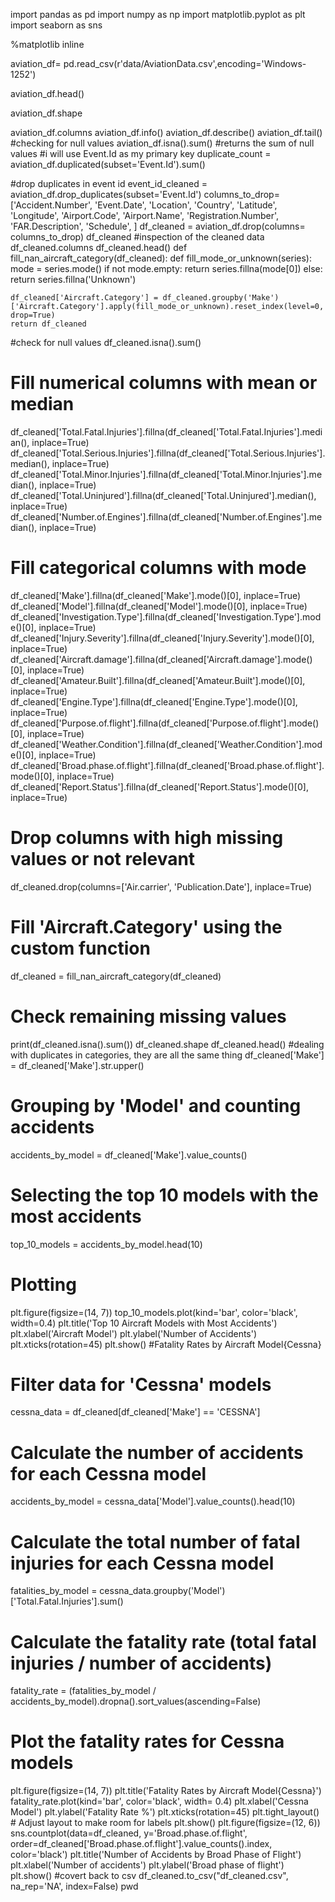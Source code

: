 
import pandas as pd
import numpy as np
import matplotlib.pyplot as plt
import seaborn as sns

%matplotlib inline

aviation_df= pd.read_csv(r'data/AviationData.csv',encoding='Windows-1252')

aviation_df.head()

aviation_df.shape

aviation_df.columns
aviation_df.info()
aviation_df.describe()
aviation_df.tail()
#checking for null values 
aviation_df.isna().sum() #returns the sum of null values
#i will use Event.Id as my primary key
duplicate_count = aviation_df.duplicated(subset='Event.Id').sum()

#drop duplicates in event id 
event_id_cleaned = aviation_df.drop_duplicates(subset='Event.Id')
columns_to_drop=['Accident.Number', 'Event.Date', 'Location', 'Country',
'Latitude', 'Longitude', 'Airport.Code', 'Airport.Name', 'Registration.Number', 'FAR.Description',
'Schedule', ]
df_cleaned = aviation_df.drop(columns= columns_to_drop)
df_cleaned
#inspection of the cleaned data 
df_cleaned.columns
df_cleaned.head()
def fill_nan_aircraft_category(df_cleaned):
    def fill_mode_or_unknown(series):
        mode = series.mode()
        if not mode.empty:
            return series.fillna(mode[0])
        else:
            return series.fillna('Unknown')

    df_cleaned['Aircraft.Category'] = df_cleaned.groupby('Make')['Aircraft.Category'].apply(fill_mode_or_unknown).reset_index(level=0, drop=True)
    return df_cleaned
#check for null values
df_cleaned.isna().sum()

# Fill numerical columns with mean or median
df_cleaned['Total.Fatal.Injuries'].fillna(df_cleaned['Total.Fatal.Injuries'].median(), inplace=True)
df_cleaned['Total.Serious.Injuries'].fillna(df_cleaned['Total.Serious.Injuries'].median(), inplace=True)
df_cleaned['Total.Minor.Injuries'].fillna(df_cleaned['Total.Minor.Injuries'].median(), inplace=True)
df_cleaned['Total.Uninjured'].fillna(df_cleaned['Total.Uninjured'].median(), inplace=True)
df_cleaned['Number.of.Engines'].fillna(df_cleaned['Number.of.Engines'].median(), inplace=True)


# Fill categorical columns with mode
df_cleaned['Make'].fillna(df_cleaned['Make'].mode()[0], inplace=True)
df_cleaned['Model'].fillna(df_cleaned['Model'].mode()[0], inplace=True)
df_cleaned['Investigation.Type'].fillna(df_cleaned['Investigation.Type'].mode()[0], inplace=True)
df_cleaned['Injury.Severity'].fillna(df_cleaned['Injury.Severity'].mode()[0], inplace=True)
df_cleaned['Aircraft.damage'].fillna(df_cleaned['Aircraft.damage'].mode()[0], inplace=True)
df_cleaned['Amateur.Built'].fillna(df_cleaned['Amateur.Built'].mode()[0], inplace=True)
df_cleaned['Engine.Type'].fillna(df_cleaned['Engine.Type'].mode()[0], inplace=True)
df_cleaned['Purpose.of.flight'].fillna(df_cleaned['Purpose.of.flight'].mode()[0], inplace=True)
df_cleaned['Weather.Condition'].fillna(df_cleaned['Weather.Condition'].mode()[0], inplace=True)
df_cleaned['Broad.phase.of.flight'].fillna(df_cleaned['Broad.phase.of.flight'].mode()[0], inplace=True)
df_cleaned['Report.Status'].fillna(df_cleaned['Report.Status'].mode()[0], inplace=True)

# Drop columns with high missing values or not relevant
df_cleaned.drop(columns=['Air.carrier', 'Publication.Date'], inplace=True)

# Fill 'Aircraft.Category' using the custom function
df_cleaned = fill_nan_aircraft_category(df_cleaned)

# Check remaining missing values
print(df_cleaned.isna().sum())
df_cleaned.shape
df_cleaned.head()
#dealing with duplicates in categories, they are all the same thing
df_cleaned['Make'] = df_cleaned['Make'].str.upper()
# Grouping by 'Model' and counting accidents
accidents_by_model = df_cleaned['Make'].value_counts()

# Selecting the top 10 models with the most accidents
top_10_models = accidents_by_model.head(10)

# Plotting
plt.figure(figsize=(14, 7))
top_10_models.plot(kind='bar', color='black', width=0.4)
plt.title('Top 10 Aircraft Models with Most Accidents')
plt.xlabel('Aircraft Model')
plt.ylabel('Number of Accidents')
plt.xticks(rotation=45)
plt.show()
#Fatality Rates by Aircraft Model{Cessna}

# Filter data for 'Cessna' models
cessna_data = df_cleaned[df_cleaned['Make'] == 'CESSNA']

# Calculate the number of accidents for each Cessna model
accidents_by_model = cessna_data['Model'].value_counts().head(10)

# Calculate the total number of fatal injuries for each Cessna model
fatalities_by_model = cessna_data.groupby('Model')['Total.Fatal.Injuries'].sum()

# Calculate the fatality rate (total fatal injuries / number of accidents)
fatality_rate = (fatalities_by_model / accidents_by_model).dropna().sort_values(ascending=False)

# Plot the fatality rates for Cessna models
plt.figure(figsize=(14, 7))
plt.title('Fatality Rates by Aircraft Model{Cessna}')
fatality_rate.plot(kind='bar', color='black', width= 0.4)
plt.xlabel('Cessna Model')
plt.ylabel('Fatality Rate %')
plt.xticks(rotation=45)
plt.tight_layout()  # Adjust layout to make room for labels
plt.show()
plt.figure(figsize=(12, 6))
sns.countplot(data=df_cleaned, y='Broad.phase.of.flight', order=df_cleaned['Broad.phase.of.flight'].value_counts().index, color='black') 
plt.title('Number of Accidents by Broad Phase of Flight')
plt.xlabel('Number of accidents')
plt.ylabel('Broad phase of flight')
plt.show()
#covert back to csv 
df_cleaned.to_csv("df_cleaned.csv", na_rep='NA', index=False)
pwd
